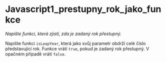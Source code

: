 # Javascript1_prestupny_rok_jako_funkce

*Napište funkci, která zjistí, zda je zadaný rok přestupný.*

Napište funkci `isLeapYear`, která jako svůj parametr obdrží celé číslo představující rok. Funkce vrátí `true`, pokud je zadaný rok přestupný. V opačném případě vrátí `false`.

